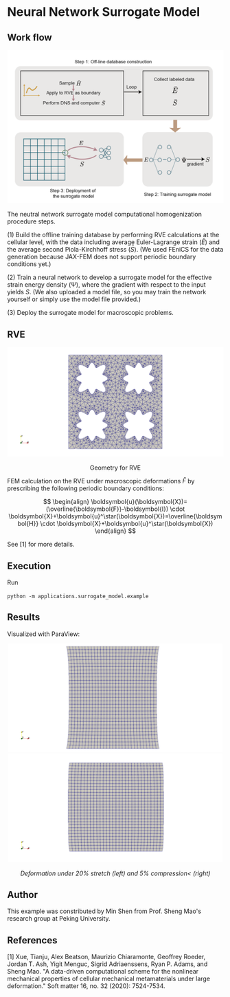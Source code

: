 # Neural Network Surrogate Model

## Work flow

<p align="middle">
  <img src="materials/surrogatemodel.png" width="800" />
</p>

The neutral network surrogate model computational homogenization procedure steps. 

(1) Build the offline training database by performing RVE calculations at the cellular level, with the data including average Euler-Lagrange strain ($\bar E$) and the average second Piola-Kirchhoff stress ($\bar S$). (We used FEniCS for the data generation because JAX-FEM does not support periodic boundary conditions yet.)

(2) Train a neural network to develop a surrogate model for the effective strain energy density ($\Psi$), where the gradient with respect to the input yields $S$. (We also uploaded a model file, so you may train the network yourself or simply use the model file provided.)

(3) Deploy the surrogate model for macroscopic problems.

## RVE

<p align="middle">
  <img src="materials/RVE.png" width="600" />
</p>

<center><p>Geometry for RVE</p></center>

FEM calculation on the RVE under macroscopic deformations $\bar F$ by prescribing the following periodic boundary conditions:

$$
\begin{align} 
\boldsymbol{u}(\boldsymbol{X})=(\overline{\boldsymbol{F}}-\boldsymbol{I}) \cdot \boldsymbol{X}+\boldsymbol{u}^\star(\boldsymbol{X})=\overline{\boldsymbol{H}} \cdot \boldsymbol{X}+\boldsymbol{u}^\star(\boldsymbol{X})
\end{align}
$$

See [1] for more details.

## Execution

Run

`python -m applications.surrogate_model.example`

## Results

Visualized with ParaView:

<p align="middle">
  <img src="materials/strech.png" width="500" /> 
  <img src="materials/compression.png" width="500" />
</p>
<p align="middle">
    <em >Deformation under 20% stretch (left) and 5% compression< (right)</em>
</p>


## Author

This example was constributed by Min Shen from Prof. Sheng Mao's research group at Peking University.


## References

[1] Xue, Tianju, Alex Beatson, Maurizio Chiaramonte, Geoffrey Roeder, Jordan T. Ash, Yigit Menguc, Sigrid Adriaenssens, Ryan P. Adams, and Sheng Mao. "A data-driven computational scheme for the nonlinear mechanical properties of cellular mechanical metamaterials under large deformation." Soft matter 16, no. 32 (2020): 7524-7534.

